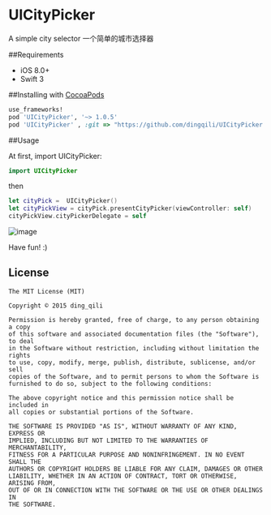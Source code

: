 # UICityPicker

A simple city selector
一个简单的城市选择器


##Requirements

- iOS 8.0+
- Swift 3

##Installing with [CocoaPods](https://cocoapods.org)

```ruby
use_frameworks!
pod 'UICityPicker', '~> 1.0.5'
pod 'UICityPicker' , :git => "https://github.com/dingqili/UICityPicker.git", :tag => "1.0.5"
```

##Usage

At first, import UICityPicker:

```swift
import UICityPicker
```

then

```swift
let cityPick =  UICityPicker()
let cityPickView = cityPick.presentCityPicker(viewController: self)
cityPickView.cityPickerDelegate = self
```

![image](https://github.com/dingqili/UICityPicker/blob/master/Screenshots/thumb_IMG_0575_1024.jpg)


Have fun! :)



## License

	The MIT License (MIT)

	Copyright © 2015 ding_qili

	Permission is hereby granted, free of charge, to any person obtaining a copy
	of this software and associated documentation files (the "Software"), to deal
	in the Software without restriction, including without limitation the rights
	to use, copy, modify, merge, publish, distribute, sublicense, and/or sell
	copies of the Software, and to permit persons to whom the Software is
	furnished to do so, subject to the following conditions:

	The above copyright notice and this permission notice shall be included in
	all copies or substantial portions of the Software.

	THE SOFTWARE IS PROVIDED "AS IS", WITHOUT WARRANTY OF ANY KIND, EXPRESS OR
	IMPLIED, INCLUDING BUT NOT LIMITED TO THE WARRANTIES OF MERCHANTABILITY,
	FITNESS FOR A PARTICULAR PURPOSE AND NONINFRINGEMENT. IN NO EVENT SHALL THE
	AUTHORS OR COPYRIGHT HOLDERS BE LIABLE FOR ANY CLAIM, DAMAGES OR OTHER
	LIABILITY, WHETHER IN AN ACTION OF CONTRACT, TORT OR OTHERWISE, ARISING FROM,
	OUT OF OR IN CONNECTION WITH THE SOFTWARE OR THE USE OR OTHER DEALINGS IN
	THE SOFTWARE.

